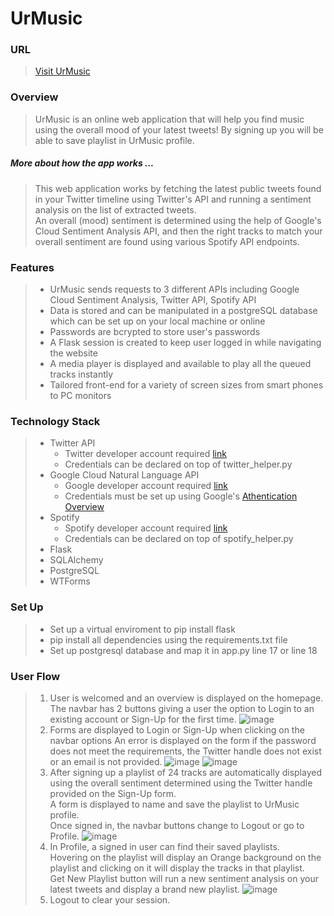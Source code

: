 # UrMusic 
### URL
> [Visit UrMusic](http://ur-music.herokuapp.com/) 
### Overview 
>UrMusic is an online web application that will help you find music using the overall mood of your latest tweets! 
By signing up you will be able to save playlist in UrMusic profile.
##### More about how the app works ...
>This web application works by fetching the latest public tweets found in your Twitter timeline using Twitter's API and running a sentiment analysis on the list of extracted tweets.  
An overall (mood) sentiment is determined using the help of Google's Cloud Sentiment Analysis API, and then the right tracks to match your overall sentiment are found using various Spotify API endpoints.

### Features
>* UrMusic sends requests to 3 different APIs including Google Cloud Sentiment Analysis, Twitter API, Spotify API
>* Data is stored and can be manipulated in a postgreSQL database which can be set up on your local machine or online
>* Passwords are bcrypted to store user's passwords 
>* A Flask session is created to keep user logged in while navigating the website
>* A media player is displayed and available to play all the queued tracks instantly 
>* Tailored front-end for a variety of screen sizes from smart phones to PC monitors

### Technology Stack
>* Twitter API
>   * Twitter developer account required [link](https://developer.twitter.com/en/docs/getting-started)
>   * Credentials can be declared on top of twitter_helper.py
>* Google Cloud Natural Language API
>   * Google developer account required [link](https://cloud.google.com/natural-language/docs/analyzing-sentiment)
>   * Credentials must be set up using Google's [Athentication Overview](https://cloud.google.com/docs/authentication)
>* Spotify
>   * Spotify developer account required [link](https://developer.twitter.com/en/docs/getting-started)
>   * Credentials can be declared on top of spotify_helper.py
>* Flask
>* SQLAlchemy
>* PostgreSQL
>* WTForms

### Set Up
> * Set up a virtual enviroment to pip install flask
> * pip install all dependencies using the requirements.txt file
> * Set up postgresql database and map it in app.py line 17 or line 18


### User Flow

>1. User is welcomed and an overview is displayed on the homepage. The navbar has 2 buttons giving a user the option to Login to an existing account or Sign-Up for the first time.
>![image](https://user-images.githubusercontent.com/78108711/123565004-71858800-d789-11eb-894b-1aeee7a8a982.png)
>2. Forms are displayed to Login or Sign-Up when clicking on the navbar options
> An error is displayed on the form if the password does not meet the requirements, the Twitter handle does not exist or an email is not provided.
>![image](https://user-images.githubusercontent.com/78108711/123565494-16549500-d78b-11eb-9fa4-354fefe30ee9.png)
>![image](https://user-images.githubusercontent.com/78108711/123565506-1e143980-d78b-11eb-8f49-89319daa17e7.png)
>3. After signing up a playlist of 24 tracks are automatically displayed using the overall sentiment determined using the Twitter handle provided on the Sign-Up form.   
>  A form is displayed to name and save the playlist to UrMusic profile.  
>Once signed in, the navbar buttons change to Logout or go to Profile.
>![image](https://user-images.githubusercontent.com/78108711/123566218-27060a80-d78d-11eb-9452-e05f97b640b9.png)
>4. In Profile, a signed in user can find their saved playlists.  
>Hovering on the playlist will display an Orange background on the playlist and clicking on it will display the tracks in that playlist.  
>Get New Playlist button will run a new sentiment analysis on your latest tweets and display a brand new playlist.
>![image](https://user-images.githubusercontent.com/78108711/123568093-9aaa1680-d791-11eb-916e-becafb27fd7b.png)
>5. Logout to clear your session.



